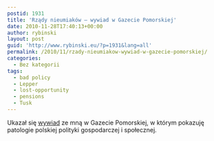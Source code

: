 ```yaml
---
postid: 1931
title: 'Rządy nieumiaków – wywiad w Gazecie Pomorskiej'
date: 2010-11-28T17:40:13+00:00
author: rybinski
layout: post
guid: 'http://www.rybinski.eu/?p=1931&lang=all'
permalink: /2010/11/rzady-nieumiakow-wywiad-w-gazecie-pomorskiej/
categories:
  - Bez kategorii
tags:
  - bad policy
  - Lepper
  - lost-opportunity
  - pensions
  - Tusk
---
```

Ukazał się [wywiad](http://www.strefabiznesu.pomorska.pl/artykul/krzysztof-rybinski-pomoc-spoleczna-najbardziej-pomaga-bogatym-polakom-45501.html) ze mną w Gazecie Pomorskiej, w którym pokazuję patologie polskiej polityki gospodarczej i społecznej.
